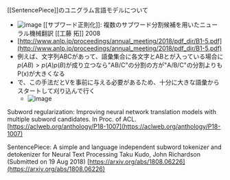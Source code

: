 
[[SentencePiece]]のユニグラム言語モデルについて
- ![image](https://gyazo.com/60c096fa001c7a81578e8c1e99c021e7/thumb/1000)
[[サブワード正則化]]: 複数のサブワード分割候補を用いたニューラル機械翻訳 [[工藤 拓]] 2008
- [http://www.anlp.jp/proceedings/annual_meeting/2018/pdf_dir/B1-5.pdf](http://www.anlp.jp/proceedings/annual_meeting/2018/pdf_dir/B1-5.pdf)
- 例えば、文字列ABCがあって、語彙集合に各文字とABとが入っている場合に$p(AB) > p(A)p(B)$が成り立つなら"AB/C"の分割の方が"A/B/C"の分割よりもP(x)が大きくなる
- で、この手法だとVを事前に与える必要があるため、十分に大きな語彙からスタートして刈り込んで行く
    - ![image](https://gyazo.com/3de118fd9537e450c1e530d352ddf00d/thumb/1000)

Subword regularization: Improving neural network translation models with multiple subword candidates. In Proc. of ACL.
[https://aclweb.org/anthology/P18-1007](https://aclweb.org/anthology/P18-1007)

SentencePiece: A simple and language independent subword tokenizer and detokenizer for Neural Text Processing
Taku Kudo, John Richardson (Submitted on 19 Aug 2018)
[https://arxiv.org/abs/1808.06226](https://arxiv.org/abs/1808.06226)
